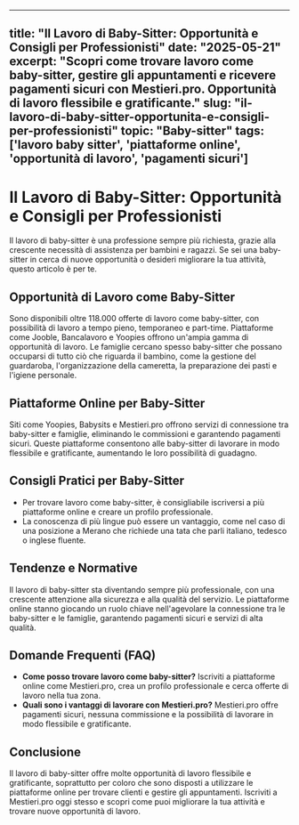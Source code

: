 
---
title: "Il Lavoro di Baby-Sitter: Opportunità e Consigli per Professionisti"
date: "2025-05-21"
excerpt: "Scopri come trovare lavoro come baby-sitter, gestire gli appuntamenti e ricevere pagamenti sicuri con Mestieri.pro. Opportunità di lavoro flessibile e gratificante."
slug: "il-lavoro-di-baby-sitter-opportunita-e-consigli-per-professionisti"
topic: "Baby-sitter"
tags: ['lavoro baby sitter', 'piattaforme online', 'opportunità di lavoro', 'pagamenti sicuri']
---

# Il Lavoro di Baby-Sitter: Opportunità e Consigli per Professionisti

Il lavoro di baby-sitter è una professione sempre più richiesta, grazie alla crescente necessità di assistenza per bambini e ragazzi. Se sei una baby-sitter in cerca di nuove opportunità o desideri migliorare la tua attività, questo articolo è per te.

## Opportunità di Lavoro come Baby-Sitter

Sono disponibili oltre 118.000 offerte di lavoro come baby-sitter, con possibilità di lavoro a tempo pieno, temporaneo e part-time. Piattaforme come Jooble, Bancalavoro e Yoopies offrono un'ampia gamma di opportunità di lavoro. Le famiglie cercano spesso baby-sitter che possano occuparsi di tutto ciò che riguarda il bambino, come la gestione del guardaroba, l'organizzazione della cameretta, la preparazione dei pasti e l'igiene personale.

## Piattaforme Online per Baby-Sitter

Siti come Yoopies, Babysits e Mestieri.pro offrono servizi di connessione tra baby-sitter e famiglie, eliminando le commissioni e garantendo pagamenti sicuri. Queste piattaforme consentono alle baby-sitter di lavorare in modo flessibile e gratificante, aumentando le loro possibilità di guadagno.

## Consigli Pratici per Baby-Sitter

- Per trovare lavoro come baby-sitter, è consigliabile iscriversi a più piattaforme online e creare un profilo professionale.
- La conoscenza di più lingue può essere un vantaggio, come nel caso di una posizione a Merano che richiede una tata che parli italiano, tedesco o inglese fluente.

## Tendenze e Normative

Il lavoro di baby-sitter sta diventando sempre più professionale, con una crescente attenzione alla sicurezza e alla qualità del servizio. Le piattaforme online stanno giocando un ruolo chiave nell'agevolare la connessione tra le baby-sitter e le famiglie, garantendo pagamenti sicuri e servizi di alta qualità.

## Domande Frequenti (FAQ)

- **Come posso trovare lavoro come baby-sitter?**
  Iscriviti a piattaforme online come Mestieri.pro, crea un profilo professionale e cerca offerte di lavoro nella tua zona.
- **Quali sono i vantaggi di lavorare con Mestieri.pro?**
  Mestieri.pro offre pagamenti sicuri, nessuna commissione e la possibilità di lavorare in modo flessibile e gratificante.

## Conclusione

Il lavoro di baby-sitter offre molte opportunità di lavoro flessibile e gratificante, soprattutto per coloro che sono disposti a utilizzare le piattaforme online per trovare clienti e gestire gli appuntamenti. Iscriviti a Mestieri.pro oggi stesso e scopri come puoi migliorare la tua attività e trovare nuove opportunità di lavoro.
